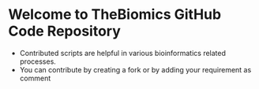 # Welcome to TheBiomics GitHub Code Repository

* Contributed scripts are helpful in various bioinformatics related processes.
* You can contribute by creating a fork or by adding your requirement as comment
